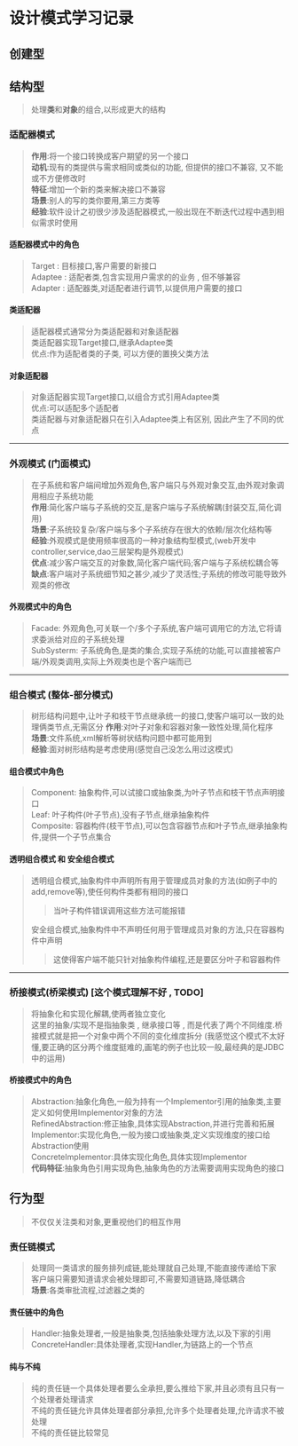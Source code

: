# 设计模式学习记录
## 创建型
## 结构型
>处理**类**和**对象**的组合,以形成更大的结构
### 适配器模式
>**作用**:将一个接口转换成客户期望的另一个接口  
>**动机**:现有的类提供与需求相同或类似的功能, 但提供的接口不兼容, 又不能或不方便修改时  
>**特征**:增加一个新的类来解决接口不兼容  
>**场景**:别人的写的类你要用,第三方类等  
>**经验**:软件设计之初很少涉及适配器模式,一般出现在不断迭代过程中遇到相似需求时使用  
#### 适配器模式中的角色
>Target : 目标接口,客户需要的新接口  
>Adaptee : 适配者类,包含实现用户需求的的业务 , 但不够兼容  
>Adapter : 适配器类,对适配者进行调节,以提供用户需要的接口
#### 类适配器
>适配器模式通常分为类适配器和对象适配器  
>类适配器实现Target接口,继承Adaptee类  
>优点:作为适配者类的子类, 可以方便的置换父类方法
#### 对象适配器
>对象适配器实现Target接口,以组合方式引用Adaptee类  
>优点:可以适配多个适配者  
>类适配器与对象适配器只在引入Adaptee类上有区别, 因此产生了不同的优点
---
### 外观模式 (门面模式)
>在子系统和客户端间增加外观角色,客户端只与外观对象交互,由外观对象调用相应子系统功能  
>**作用**:简化客户端与子系统的交互,是客户端与子系统解耦(封装交互,简化调用)   
>**场景**:子系统较复杂/客户端与多个子系统存在很大的依赖/层次化结构等  
>**经验**:外观模式是使用频率很高的一种对象结构型模式,(web开发中controller,service,dao三层架构是外观模式)  
>**优点**:减少客户端交互的对象数,简化客户端代码;客户端与子系统松耦合等  
>**缺点**:客户端对子系统细节知之甚少,减少了灵活性;子系统的修改可能导致外观类的修改
#### 外观模式中的角色
>Facade: 外观角色,可关联一个/多个子系统,客户端可调用它的方法,它将请求委派给对应的子系统处理  
>SubSysterm: 子系统角色,是类的集合,实现子系统的功能,可以直接被客户端/外观类调用,实际上外观类也是个客户端而已
---
### 组合模式 (整体-部分模式)
>树形结构问题中,让叶子和枝干节点继承统一的接口,使客户端可以一致的处理俩类节点,无需区分
>**作用**:对叶子对象和容器对象一致性处理,简化程序  
>**场景**:文件系统,xml解析等树状结构问题中都可能用到  
>**经验**:面对树形结构是考虑使用(感觉自己没怎么用过这模式)  
#### 组合模式中角色
>Component: 抽象构件,可以试接口或抽象类,为叶子节点和枝干节点声明接口  
>Leaf: 叶子构件(叶子节点),没有子节点,继承抽象构件  
>Composite: 容器构件(枝干节点),可以包含容器节点和叶子节点,继承抽象构件,提供一个子节点集合
#### 透明组合模式 和 安全组合模式
>透明组合模式,抽象构件中声明所有用于管理成员对象的方法(如例子中的add,remove等),使任何构件类都有相同的接口  
>>当叶子构件错误调用这些方法可能报错  
>
>安全组合模式,抽象构件中不声明任何用于管理成员对象的方法,只在容器构件中声明  
>>这使得客户端不能只针对抽象构件编程,还是要区分叶子和容器构件
---
### 桥接模式(桥梁模式) [这个模式理解不好 , TODO]
>将抽象化和实现化解耦,使两者独立变化  
>这里的抽象/实现不是指抽象类 , 继承接口等 , 而是代表了两个不同维度.桥接模式就是把一个对象中两个不同的变化维度拆分
>(我感觉这个模式不太好懂,要正确的区分两个维度挺难的,画笔的例子也比较一般,最经典的是JDBC中的运用)  
#### 桥接模式中的角色
>Abstraction:抽象化角色,一般为持有一个Implementor引用的抽象类,主要定义如何使用Implementor对象的方法  
>RefinedAbstraction:修正抽象,具体实现Abstraction,并进行完善和拓展  
>Implementor:实现化角色,一般为接口或抽象类,定义实现维度的接口给Abstraction使用  
>ConcreteImplementor:具体实现化角色,具体实现Implementor  
>**代码特征**:抽象角色引用实现角色,抽象角色的方法需要调用实现角色的接口
## 行为型
>不仅仅关注类和对象,更重视他们的相互作用
### 责任链模式
>处理同一类请求的服务排列成链,能处理就自己处理,不能直接传递给下家  
>客户端只需要知道请求会被处理即可,不需要知道链路,降低耦合  
>**场景**:各类审批流程,过滤器之类的
#### 责任链中的角色
>Handler:抽象处理者,一般是抽象类,包括抽象处理方法,以及下家的引用  
>ConcreteHandler:具体处理者,实现Handler,为链路上的一个节点  
#### 纯与不纯
>纯的责任链一个具体处理者要么全承担,要么推给下家,并且必须有且只有一个处理者处理请求  
>不纯的责任链允许具体处理者部分承担,允许多个处理者处理,允许请求不被处理  
>不纯的责任链比较常见  